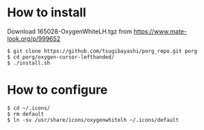 # How to install

Download 165028-OxygenWhiteLH.tgz from https://www.mate-look.org/p/999652

```
$ git clone https://github.com/tsugibayashi/porg_repo.git porg
$ cd porg/oxygen-cursor-lefthanded/
$ ./install.sh
```

# How to configure

```
$ cd ~/.icons/
$ rm default
$ ln -sv /usr/share/icons/oxygenwhitelh ~/.icons/default
```

